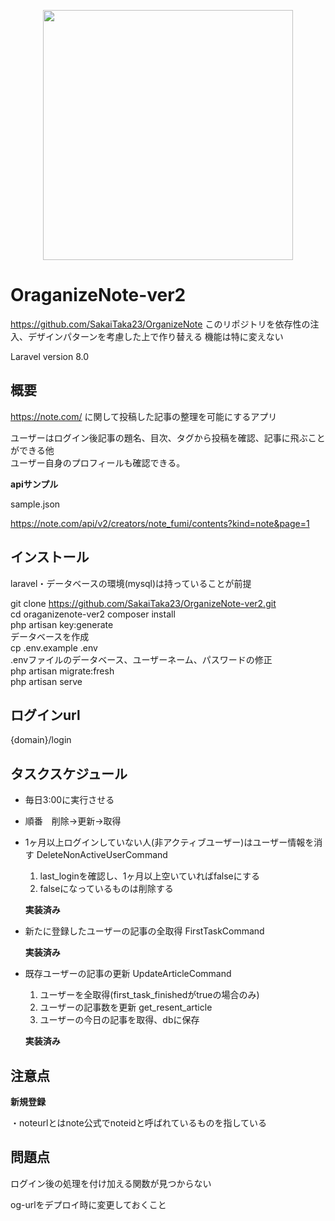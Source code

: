 <p align="center"><a href="https://laravel.com" target="_blank"><img src="https://raw.githubusercontent.com/laravel/art/master/logo-lockup/5%20SVG/2%20CMYK/1%20Full%20Color/laravel-logolockup-cmyk-red.svg" width="400"></a></p>

# OraganizeNote-ver2
https://github.com/SakaiTaka23/OrganizeNote
このリポジトリを依存性の注入、デザインパターンを考慮した上で作り替える
機能は特に変えない

Laravel version 8.0



## 概要

https://note.com/ に関して投稿した記事の整理を可能にするアプリ

ユーザーはログイン後記事の題名、目次、タグから投稿を確認、記事に飛ぶことができる他  
ユーザー自身のプロフィールも確認できる。



**apiサンプル**

sample.json

https://note.com/api/v2/creators/note_fumi/contents?kind=note&page=1



## インストール

laravel・データベースの環境(mysql)は持っていることが前提

git clone https://github.com/SakaiTaka23/OrganizeNote-ver2.git  
cd oraganizenote-ver2
composer install  
php artisan key:generate  
データベースを作成  
cp .env.example .env  
.envファイルのデータベース、ユーザーネーム、パスワードの修正  
php artisan migrate:fresh  
php artisan serve

  

## ログインurl

{domain}/login



## タスクスケジュール

* 毎日3:00に実行させる

* 順番　削除→更新→取得



* 1ヶ月以上ログインしていない人(非アクティブユーザー)はユーザー情報を消す DeleteNonActiveUserCommand

  1. last_loginを確認し、1ヶ月以上空いていればfalseにする
  2. falseになっているものは削除する

  **実装済み**

* 新たに登録したユーザーの記事の全取得 FirstTaskCommand

  **実装済み**

* 既存ユーザーの記事の更新 UpdateArticleCommand

  1. ユーザーを全取得(first_task_finishedがtrueの場合のみ)
  2. ユーザーの記事数を更新 get_resent_article
  3. ユーザーの今日の記事を取得、dbに保存

  **実装済み**





## 注意点

**新規登録**

・noteurlとはnote公式でnoteidと呼ばれているものを指している



## 問題点

ログイン後の処理を付け加える関数が見つからない

og-urlをデプロイ時に変更しておくこと